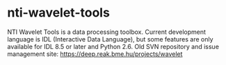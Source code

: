 # nti-wavelet-tools
NTI Wavelet Tools is a data processing toolbox. Current development language is IDL (Interactive Data Language), but some features are only available for IDL 8.5 or later and Python 2.6. Old SVN repository and issue management site: https://deep.reak.bme.hu/projects/wavelet
